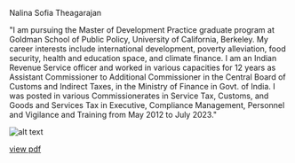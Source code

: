 Nalina Sofia Theagarajan


"I am pursuing the Master of Development Practice graduate program at Goldman School of Public Policy, University of California, Berkeley. My career interests include international development, poverty alleviation, food security, health and education space, and climate finance.
I am an Indian Revenue Service officer and worked in various capacities for 12 years as Assistant Commissioner to Additional Commissioner in the Central Board of Customs and Indirect Taxes, in the Ministry of Finance in Govt. of India.  I was posted in various Commissionerates in Service Tax, Customs, and Goods and Services Tax in Executive, Compliance Management, Personnel and Vigilance and Training from May 2012 to July 2023."

![alt text](./image_Nalina_Sofia_Theagarajan.png)

[view pdf](./Responsible_Consumption_and_Production.pdf)


